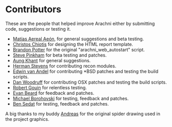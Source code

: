 # Contributors

These are the people that helped improve Arachni either by submitting code, suggestions or testing it.

- [Matías Aereal Aeón](http://mfsec.com.ar/), for general suggestions and beta testing.
- [Christos Chiotis](mailto:chris@survivetheinternet.com) for designing the HTML report template.
- [Brandon Potter](mailto:bpotter8705@gmail.com) for the original "arachni_web_autostart" script.
- [Steve Pinkham](http://github.com/spinkham) for beta testing and patches.
- [Aung Khant](mailto:aungkhant@yehg.net) for general suggestions.
- [Herman Stevens](mailto:herman@astyran.com) for contributing recon modules.
- [Edwin van Andel](mailto:evanandel@yafsec.com) for contributing *BSD patches and testing the build scripts.
- [Dan Woodruff](mailto:daniel.woodruff@gmail.com) for contributing OSX patches and testing the build scripts.
- [Robert Gouin](mailto:rgouin@webmaxdb.com) for relentless testing.
- [Evan Beard](mailto:beard.evan@gmail.com) for feedback and patches.
- [Michael Borohovski](mailto:borski@mit.edu) for testing, feedback and patches.
- [Ben Sedat](mailto:bsedat@alum.mit.edu) for testing, feedback and patches.

A big thanks to my buddy [Andreas](mailto:rainmakergr@gmail.com) for the original
spider drawing used in the project graphics.
